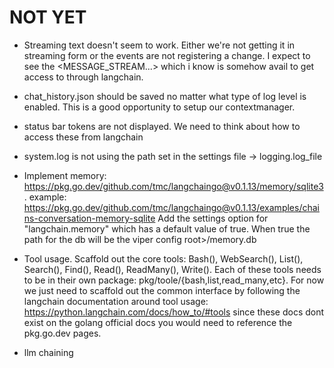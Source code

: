 # NOT YET
- Streaming text doesn't seem to work. Either we're not getting it in streaming form or the events are not registering a change. I expect to see the <think><MESSAGE_STREAM...></think> which i know is somehow avail to get access to through langchain.
- chat_history.json should be saved no matter what type of log level is enabled. This is a good opportunity to setup our contextmanager.
- status bar tokens are not displayed. We need to think about how to access these from langchain
- system.log is not using the path set in the settings file -> logging.log_file
- Implement memory: https://pkg.go.dev/github.com/tmc/langchaingo@v0.1.13/memory/sqlite3. example: https://pkg.go.dev/github.com/tmc/langchaingo@v0.1.13/examples/chains-conversation-memory-sqlite Add the settings option for "langchain.memory" which has a default value of true. When true the path for the db will be the viper config root>/memory.db
- Tool usage. Scaffold out the core tools: Bash(), WebSearch(), List(), Search(), Find(), Read(), ReadMany(), Write(). Each of these tools needs to be in their own package: pkg/toole/{bash,list,read_many,etc}. For now we just need to scaffold out the common interface by following the langchain documentation around tool usage: https://python.langchain.com/docs/how_to/#tools since these docs dont exist on the golang official docs you would need to reference the pkg.go.dev pages.


- llm chaining
